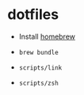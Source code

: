 # dotfiles

- Install [homebrew](https://brew.sh/)

- `brew bundle`

- `scripts/link`

- `scripts/zsh`
